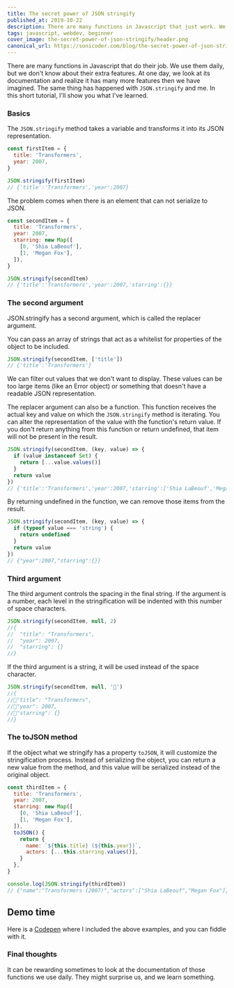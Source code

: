 ```yaml
---
title: The secret power of JSON stringify
published_at: 2019-10-22
description: There are many functions in Javascript that just work. We use them daily, but we don't know about their extra features. At one day, we look at its documentation and realize it has many more features then we have imagined.
tags: javascript, webdev, beginner
cover_image: the-secret-power-of-json-stringify/header.png
canonical_url: https://sonicoder.com/blog/the-secret-power-of-json-stringify
---
```


There are many functions in Javascript that do their job. We use them daily, but we don't know about their extra features. At one day, we look at its documentation and realize it has many more features then we have imagined. The same thing has happened with `JSON.stringify` and me. In this short tutorial, I'll show you what I've learned.

### Basics

The `JSON.stringify` method takes a variable and transforms it into its JSON representation.

```javascript
const firstItem = {
  title: 'Transformers',
  year: 2007,
}

JSON.stringify(firstItem)
// {'title':'Transformers','year':2007}
```

The problem comes when there is an element that can not serialize to JSON.

```javascript
const secondItem = {
  title: 'Transformers',
  year: 2007,
  starring: new Map([
    [0, 'Shia LaBeouf'],
    [1, 'Megan Fox'],
  ]),
}

JSON.stringify(secondItem)
// {'title':'Transformers','year':2007,'starring':{}}
```

### The second argument

JSON.stringify has a second argument, which is called the replacer argument.

You can pass an array of strings that act as a whitelist for properties of the object to be included.

```javascript
JSON.stringify(secondItem, ['title'])
// {'title':'Transformers'}
```

We can filter out values that we don't want to display. These values can be too large items (like an Error object) or something that doesn't have a readable JSON representation.

The replacer argument can also be a function. This function receives the actual key and value on which the `JSON.stringify` method is iterating. You can alter the representation of the value with the function's return value. If you don't return anything from this function or return undefined, that item will not be present in the result.

```javascript
JSON.stringify(secondItem, (key, value) => {
  if (value instanceof Set) {
    return [...value.values()]
  }
  return value
})
// {'title':'Transformers','year':2007,'starring':['Shia LaBeouf','Megan Fox']}
```

By returning undefined in the function, we can remove those items from the result.

```javascript
JSON.stringify(secondItem, (key, value) => {
  if (typeof value === 'string') {
    return undefined
  }
  return value
})
// {"year":2007,"starring":{}}
```

### Third argument

The third argument controls the spacing in the final string. If the argument is a number, each level in the stringification will be indented with this number of space characters.

```javascript
JSON.stringify(secondItem, null, 2)
//{
//  "title": "Transformers",
//  "year": 2007,
//  "starring": {}
//}
```

If the third argument is a string, it will be used instead of the space character.

```javascript
JSON.stringify(secondItem, null, '🦄')
//{
//🦄"title": "Transformers",
//🦄"year": 2007,
//🦄"starring": {}
//}
```

### The toJSON method

If the object what we stringify has a property `toJSON`, it will customize the stringification process. Instead of serializing the object, you can return a new value from the method, and this value will be serialized instead of the original object.

```javascript
const thirdItem = {
  title: 'Transformers',
  year: 2007,
  starring: new Map([
    [0, 'Shia LaBeouf'],
    [1, 'Megan Fox'],
  ]),
  toJSON() {
    return {
      name: `${this.title} (${this.year})`,
      actors: [...this.starring.values()],
    }
  },
}

console.log(JSON.stringify(thirdItem))
// {"name":"Transformers (2007)","actors":["Shia LaBeouf","Megan Fox"]}
```

## Demo time

Here is a [Codepen](https://codepen.io/twhite96/pen/WNNRvKX) where I included the above examples, and you can fiddle with it.

### Final thoughts

It can be rewarding sometimes to look at the documentation of those functions we use daily. They might surprise us, and we learn something.
